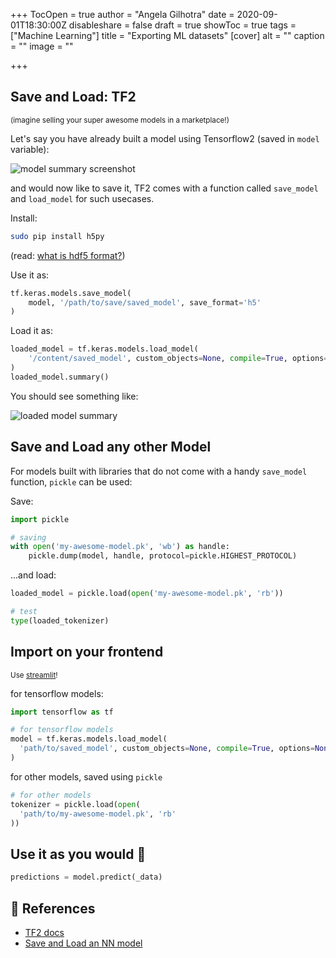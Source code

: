 +++
TocOpen = true
author = "Angela Gilhotra"
date = 2020-09-01T18:30:00Z
disableshare = false
draft = true
showToc = true
tags = ["Machine Learning"]
title = "Exporting ML datasets"
[cover]
alt = ""
caption = ""
image = ""

+++

## Save and Load: TF2
<small>(imagine selling your super awesome models in a marketplace!)</small>

Let's say you have already built a model using Tensorflow2 (saved in `model` variable):

![model summary screenshot](/media/model.png)

and would now like to save it, TF2 comes with a function called `save_model` and `load_model` for such usecases.

Install:
```bash
sudo pip install h5py
```
(read: [what is hdf5 format?](https://en.wikipedia.org/wiki/Hierarchical_Data_Format#HDF5))

Use it as:
```python
tf.keras.models.save_model(
    model, '/path/to/save/saved_model', save_format='h5'
)
```

Load it as:

```python
loaded_model = tf.keras.models.load_model(
    '/content/saved_model', custom_objects=None, compile=True, options=None
)
loaded_model.summary()
```

You should see something like:

![loaded model summary](/media/loaded_model.png)

## Save and Load any other Model

For models built with libraries that do not come with a handy `save_model` function, `pickle` can be used:

Save:

```python
import pickle

# saving
with open('my-awesome-model.pk', 'wb') as handle:
    pickle.dump(model, handle, protocol=pickle.HIGHEST_PROTOCOL)
```

...and load:

```python
loaded_model = pickle.load(open('my-awesome-model.pk', 'rb'))

# test
type(loaded_tokenizer) 
```

## Import on your frontend
<small>Use <a href="https://docs.streamlit.io/en/stable/">streamlit</a>!</small>

for tensorflow models:

```python
import tensorflow as tf

# for tensorflow models
model = tf.keras.models.load_model(
  'path/to/saved_model', custom_objects=None, compile=True, options=None
)
```

for other models, saved using `pickle`

```python
# for other models
tokenizer = pickle.load(open(
  'path/to/my-awesome-model.pk', 'rb'
))
```

## Use it as you would 🦦

```python
predictions = model.predict(_data)
```

## 🔖 References
- [TF2 docs](https://www.tensorflow.org/tutorials/keras/save_and_load)
- [Save and Load an NN model](https://machinelearningmastery.com/save-load-keras-deep-learning-models/)

